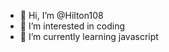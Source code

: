 - 👋 Hi, I’m @Hilton108
- 👀 I’m interested in coding
- 🌱 I’m currently learning javascript


<!---
Hilton108/Hilton108 is a ✨ special ✨ repository because its `README.md` (this file) appears on your GitHub profile.
You can click the Preview link to take a look at your changes.
--->
